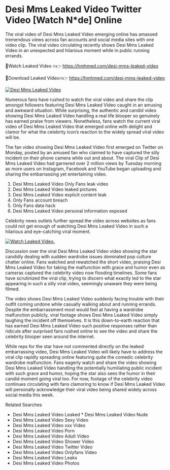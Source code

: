 ﻿# Desi Mms Leaked Video Twitter Video [Watch N*de] Online

The viral video of ﻿Desi Mms Leaked Video emerging online has amassed tremendous views across fan accounts and social media sites with one video clip. The viral video circulating recently shows ﻿Desi Mms Leaked Video in an unexpected and hilarious moment while in public running errands. 

🔴Watch Leaked Video 🔥👉  https://hmhmed.com/desi-mms-leaked-video 

🔴Download Leaked Video🔥👉  https://hmhmed.com/desi-mms-leaked-video 

[![Desi Mms Leaked Video](https://i.imgur.com/dJHk4Zq.gif)](https://hmhmed.com/desi-mms-leaked-video)

Numerous fans have rushed to watch the viral video and share the clip amongst followers featuring ﻿Desi Mms Leaked Video caught in an amusing and awkward situation. While surprising, the authentic and candid video showing ﻿Desi Mms Leaked Video handling a real life blooper so genuinely has earned praise from viewers. Nonetheless, fans watch the current viral video of ﻿Desi Mms Leaked Video that emerged online with delight and clamor for what the celebrity icon’s reaction to the widely spread viral video will be.

The fan video showing ﻿Desi Mms Leaked Video first emerged on Twitter on Monday, posted by an amused fan who claimed to have captured the silly incident on their phone camera while out and about. The viral Clip of ﻿Desi Mms Leaked Video had garnered over 2 million views by Tuesday morning as more users on Instagram, Facebook and YouTube began uploading and sharing the embarrassing yet entertaining video. 

1. ﻿Desi Mms Leaked Video Only Fans leak video
2. ﻿Desi Mms Leaked Video leaked pictures
3. ﻿Desi Mms Leaked Video explicit content leak
4. Only Fans account breach
5. Only Fans data hack
6. ﻿Desi Mms Leaked Video personal information exposed

Celebrity news outlets further spread the video across websites as fans could not get enough of watching ﻿Desi Mms Leaked Video in such a hilarious and eye-catching viral moment. 

[![Watch Leaked Video.](https://miro.medium.com/v2/resize:fit:828/format:webp/1*cilzJN44JGOrTw9NJCrNHA.gif "Watch Leaked Video")](https://hmhmed.com/desi-mms-leaked-video)

Discussion over the viral ﻿Desi Mms Leaked Video video showing the star candidly dealing with sudden wardrobe issues dominated pop culture chatter online. Fans watched and rewatched the short video, praising ﻿Desi Mms Leaked Video for taking the malfunction with grace and humor even as cameras captured the celebrity video now flooding timelines. Some fans have scrutinized the viral clip, trying to discern what exactly led to the star appearing in such a silly viral video, seemingly unaware they were being filmed.

The video shows ﻿Desi Mms Leaked Video suddenly facing trouble with their outfit coming undone while casually walking about and running errands. Despite the embarrassment most would feel at having a wardrobe malfunction publicly, viral footage shows ﻿Desi Mms Leaked Video simply laughing the incident off themselves. It is this down-to-earth reaction that has earned ﻿Desi Mms Leaked Video such positive responses rather than ridicule after surprised fans rushed online to see the video and share the celebrity blooper seen around the internet.  

While reps for the star have not commented directly on the leaked embarrassing video, ﻿Desi Mms Leaked Video will likely have to address the viral clip rapidly spreading online featuring quite the comedic celebrity wardrobe malfunction. Fans eagerly watch and share the video showing ﻿Desi Mms Leaked Video handling the potentially humiliating public incident with such grace and humor, hoping the star also sees the humor in their candid moment going viral too. For now, footage of the celebrity video continues circulating with fans clamoring to know if ﻿Desi Mms Leaked Video will personally acknowledge their viral video being shared widely across social media this week.

Related Searches
* ﻿Desi Mms Leaked Video Leaked
﻿* Desi Mms Leaked Video Nude
* ﻿Desi Mms Leaked Video Sexy Video
* ﻿Desi Mms Leaked Video xxx Video
* ﻿Desi Mms Leaked Video Porn
* ﻿Desi Mms Leaked Video Adult Video
* ﻿Desi Mms Leaked Video Shower Video
* ﻿Desi Mms Leaked Video Twitter Video
* ﻿Desi Mms Leaked Video Onlyfans Video
* ﻿Desi Mms Leaked Video Leaks
* ﻿Desi Mms Leaked Video Photos